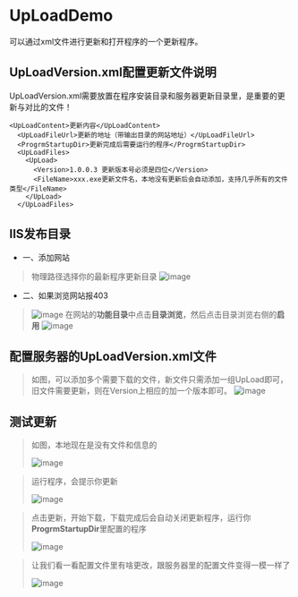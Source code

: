 # UpLoadDemo
可以通过xml文件进行更新和打开程序的一个更新程序。

## UpLoadVersion.xml配置更新文件说明
UpLoadVersion.xml需要放置在程序安装目录和服务器更新目录里，是重要的更新与对比的文件！

```
<UpLoadContent>更新内容</UpLoadContent>
  <UpLoadFileUrl>更新的地址（带输出目录的网站地址）</UpLoadFileUrl>
  <ProgrmStartupDir>更新完成后需要运行的程序</ProgrmStartupDir>
  <UpLoadFiles>
    <UpLoad>
      <Version>1.0.0.3 更新版本号必须是四位</Version>
      <FileName>xxx.exe更新文件名，本地没有更新后会自动添加，支持几乎所有的文件类型</FileName>
    </UpLoad>
  </UpLoadFiles>
  ```
  
## IIS发布目录
   * 一、添加网站
 > 物理路径选择你的最新程序更新目录
 > ![image](https://user-images.githubusercontent.com/30279211/119330347-b153de00-bcb8-11eb-9866-ca13bfb6dbd1.png)
   * 二、如果浏览网站报403

 > ![image](https://user-images.githubusercontent.com/30279211/119330943-6090b500-bcb9-11eb-8636-34490ef1c977.png)
 > 在网站的**功能目录**中点击**目录浏览**，然后点击目录浏览右侧的**启用**
 > ![image](https://user-images.githubusercontent.com/30279211/119331287-c67d3c80-bcb9-11eb-8ab6-6ceadb659f0e.png)

## 配置服务器的UpLoadVersion.xml文件
>如图，可以添加多个需要下载的文件，新文件只需添加一组UpLoad即可，旧文件需要更新，则在Version上相应的加一个版本即可。
>![image](https://user-images.githubusercontent.com/30279211/119331713-41deee00-bcba-11eb-9056-0a71a41438fd.png)

## 测试更新
> 如图，本地现在是没有文件和信息的
> 
> ![image](https://user-images.githubusercontent.com/30279211/119332267-eeb96b00-bcba-11eb-9c99-888c82c231f6.png)

>运行程序，会提示你更新
>
>![image](https://user-images.githubusercontent.com/30279211/119332326-01cc3b00-bcbb-11eb-862a-545b30575313.png)

>点击更新，开始下载，下载完成后会自动关闭更新程序，运行你**ProgrmStartupDir**里配置的程序
>
>![image](https://user-images.githubusercontent.com/30279211/119332369-101a5700-bcbb-11eb-8560-7a46a917103e.png)

> 让我们看一看配置文件里有啥更改，跟服务器里的配置文件变得一模一样了
> 
> ![image](https://user-images.githubusercontent.com/30279211/119332586-5ff91e00-bcbb-11eb-95a0-32d033760346.png)




